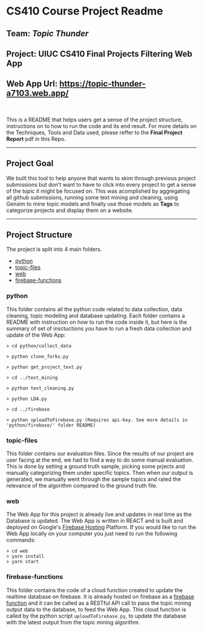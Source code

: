# CS410 Course Project Readme

## Team: ***Topic Thunder***
## Project: UIUC CS410 Final Projects Filtering Web App

## Web App Url: https://topic-thunder-a7103.web.app/

<br>

This is a README that helps users get a sense of the project structure, instructions on to how to run the code and its end result. For more details on the Techniques, Tools and Data used, please reffer to the **Final Project Report** pdf in this Repo.

---

## Project Goal
We built this tool to help anyone that wants to skim through previous project submissions but don't want to have to click into every project to get a sense of the topic it might be focused on. This was acomplished by aggregating all github submissions, running some text mining and cleaning, using Gensim to mine topic models and finally use those models as **Tags** to categorize projects and display them on a website.

---

## Project Structure
The project is split into 4 main folders.
- [python](#python)
- [topic-files](#topic-files)
- [web](#web)
- [firebase-functions](#firebase-functions)

### python
This folder contains all the python code related to data collection, data cleaning, topic modeling and database updating.
Each folder contains a README with instruction on how to run the code inside it, but here is the summary of set of insctuctions you have to run a fresh data collection and update of the Web App:

```
> cd python/collect_data

> python clone_forks.py

> python get_project_text.py

> cd ../text_mining

> python text_cleaning.py

> python LDA.py

> cd ../firebase

> python uploadToFirebase.py (Requires api-key. See more details in 'python/firebase/' folder README)
```

### topic-files

This folder contains our evaluation files. Since the results of our project are user facing at the end, we had to find a way to do some manual evaluation. This is done by setting a ground truth sample, picking some prjects and manually categorizing them under specific topics. Then when our output is generated, we manually went through the sample topics and rated the relevance of the algorithm compared to the ground truth file.

### web

The Web App for this project is already live and updates in real time as the Database is updated. The Web App is written in REACT and is built and deployed on Google's [Firebase Hosting](https://firebase.google.com/products/hosting) Platform. If you would like to run the Web App locally on your computer you just need to run the following commands:

```
> cd web
> yarn install
> yarn start
```

### firebase-functions

This folder contains the code of a cloud function created to update the realtime database on firebase. It is already hosted on firebase as a [firebase function](firebase-function) and it can be called as a RESTful API call to pass the topic mining output data to the database, to feed the Web App. This cloud function is called by the python script `uploadToFirebase.py`, to update the database with the latest output from the topic mining algorithm.